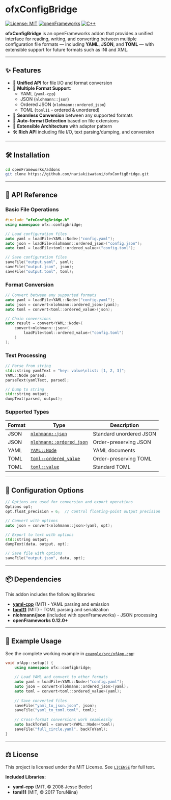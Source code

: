 # ofxConfigBridge

[![License: MIT](https://img.shields.io/badge/License-MIT-yellow.svg)](LICENSE)
[![openFrameworks](https://img.shields.io/badge/openFrameworks-0.12.0+-brightgreen.svg)](https://openframeworks.cc/)
[![C++](https://img.shields.io/badge/C%2B%2B-17-blue.svg)](https://isocpp.org/)

**ofxConfigBridge** is an openFrameworks addon that provides a unified interface for
reading, writing, and converting between multiple configuration file formats —
including **YAML**, **JSON**, and **TOML** — with extensible support for
future formats such as INI and XML.

---

## ✨ Features

- 🧩 **Unified API** for file I/O and format conversion
- 📄 **Multiple Format Support**:
  - YAML (`yaml-cpp`)
  - JSON (`nlohmann::json`)
  - Ordered JSON (`nlohmann::ordered_json`)
  - TOML (`toml11` - ordered & unordered)
- 🔄 **Seamless Conversion** between any supported formats
- 📂 **Auto-format Detection** based on file extensions
- 🧱 **Extensible Architecture** with adapter pattern
- 🛠️ **Rich API** including file I/O, text parsing/dumping, and conversion

---

## 🛠️ Installation

```bash
cd openFrameworks/addons
git clone https://github.com/nariakiiwatani/ofxConfigBridge.git
```

---

## 📖 API Reference

### Basic File Operations

```cpp
#include "ofxConfigBridge.h"
using namespace ofx::configbridge;

// Load configuration files
auto yaml = loadFile<YAML::Node>("config.yaml");
auto json = loadFile<nlohmann::ordered_json>("config.json");
auto toml = loadFile<toml::ordered_value>("config.toml");

// Save configuration files
saveFile("output.yaml", yaml);
saveFile("output.json", json);
saveFile("output.toml", toml);
```

### Format Conversion

```cpp
// Convert between any supported formats
auto yaml = loadFile<YAML::Node>("config.yaml");
auto json = convert<nlohmann::ordered_json>(yaml);
auto toml = convert<toml::ordered_value>(json);

// Chain conversions
auto result = convert<YAML::Node>(
    convert<nlohmann::json>(
        loadFile<toml::ordered_value>("config.toml")
    )
);
```

### Text Processing

```cpp
// Parse from string
std::string yamlText = "key: value\nlist: [1, 2, 3]";
YAML::Node parsed;
parseText(yamlText, parsed);

// Dump to string
std::string output;
dumpText(parsed, output);
```

### Supported Types

| Format | Type | Description |
|--------|------|-------------|
| JSON | [`nlohmann::json`](src/ofxConfigBridgeAdapterJson.hpp:14) | Standard unordered JSON |
| JSON | [`nlohmann::ordered_json`](src/ofxConfigBridgeAdapterJson.hpp:15) | Order-preserving JSON |
| YAML | [`YAML::Node`](src/ofxConfigBridgeAdapterYamlCpp.hpp:9) | YAML documents |
| TOML | [`toml::ordered_value`](src/ofxConfigBridgeAdapterToml.hpp:11) | Order-preserving TOML |
| TOML | [`toml::value`](src/ofxConfigBridgeAdapterToml.hpp:13) | Standard TOML |

---

## 🔧 Configuration Options

```cpp
// Options are used for conversion and export operations
Options opt;
opt.float_precision = 6;  // Control floating-point output precision

// Convert with options
auto json = convert<nlohmann::json>(yaml, opt);

// Export to text with options
std::string output;
dumpText(data, output, opt);

// Save file with options
saveFile("output.json", data, opt);
```

---

## 📦 Dependencies

This addon includes the following libraries:

- **[yaml-cpp](libs/yaml-cpp/)** (MIT) - YAML parsing and emission
- **[toml11](libs/toml11/)** (MIT) - TOML parsing and serialization
- **nlohmann/json** (included with openFrameworks) - JSON processing
- **openFrameworks 0.12.0+**

---

## 🎯 Example Usage

See the complete working example in [`example/src/ofApp.cpp`](example/src/ofApp.cpp):

```cpp
void ofApp::setup() {
    using namespace ofx::configbridge;
    
    // Load YAML and convert to other formats
    auto yaml = loadFile<YAML::Node>("config.yaml");
    auto json = convert<nlohmann::ordered_json>(yaml);
    auto toml = convert<toml::ordered_value>(yaml);
    
    // Save converted files
    saveFile("yaml_to_json.json", json);
    saveFile("yaml_to_toml.toml", toml);
    
    // Cross-format conversions work seamlessly
    auto backToYaml = convert<YAML::Node>(toml);
    saveFile("full_circle.yaml", backToYaml);
}
```

---

## ⚖️ License

This project is licensed under the MIT License.
See [`LICENSE`](LICENSE) for full text.

**Included Libraries:**
- **yaml-cpp** (MIT, © 2008 Jesse Beder)
- **toml11** (MIT, © 2017 ToruNiina)
